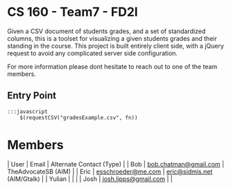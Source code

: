 # CS 160 - Team7 - FD2l
Given a CSV document of students grades, and a set of standardized columns,
this is a toolset for visualizing a given students grades and their standing
in the course. This project is built entirely client side, with a jQuery
request to avoid any complicated server side configuration.

For more information please dont hesitate to reach out to one of the team
members.

## Entry Point

	:::javascript
		$(requestCSV("gradesExample.csv", fn))

# Members
| User   | Email 					| Alternate Contact (Type)      |
| Bob    | bob.chatman@gmail.com  	| TheAdvocateSB (AIM) 			|
| Eric   | esschroeder@me.com    	| eric@sidmis.net (AIM/Gtalk)	|
| Yulian |							|								|
| Josh 	 | josh.lipps@gmail.com 	|								|
